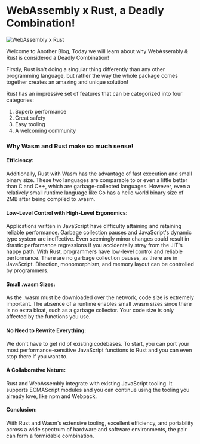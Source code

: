 # WebAssembly x Rust, a Deadly Combination!

![WebAssembly x Rust](https://github.com/aryankaushik-git/outreachy/blob/main/aryankaushik/media/WebAssembly%20.gif)

Welcome to Another Blog, Today we will learn about why WebAssembly & Rust is considered a Deadly Combination!

Firstly, Rust isn't doing a singular thing differently than any other programming language, but rather the way the whole package comes together creates an amazing and unique solution! 

Rust has an impressive set of features that can be categorized into four categories:

1. Superb performance
2. Great safety
3. Easy tooling
4. A welcoming community


### Why Wasm and Rust make so much sense!

#### Efficiency:
Additionally, Rust with Wasm has the advantage of fast execution and small binary size. These two languages are comparable to or even a little better than C and C++, which are garbage-collected languages. However, even a relatively small runtime language like Go has a hello world binary size of 2MB after being compiled to .wasm.

#### Low-Level Control with High-Level Ergonomics:
Applications written in JavaScript have difficulty attaining and retaining reliable performance. Garbage collection pauses and JavaScript's dynamic type system are ineffective. Even seemingly minor changes could result in drastic performance regressions if you accidentally stray from the JIT's happy path.
With Rust, programmers have low-level control and reliable performance. There are no garbage collection pauses, as there are in JavaScript. Direction, monomorphism, and memory layout can be controlled by programmers.

#### Small .wasm Sizes:
As the .wasm must be downloaded over the network, code size is extremely important. The absence of a runtime enables small .wasm sizes since there is no extra bloat, such as a garbage collector. Your code size is only affected by the functions you use.

#### No Need to Rewrite Everything:
We don't have to get rid of existing codebases. To start, you can port your most performance-sensitive JavaScript functions to Rust and you can even stop there if you want to.

#### A Collaborative Nature:
Rust and WebAssembly integrate with existing JavaScript tooling. It supports ECMAScript modules and you can continue using the tooling you already love, like npm and Webpack.

#### Conclusion:
With Rust and Wasm's extensive tooling, excellent efficiency, and portability across a wide spectrum of hardware and software environments, the pair can form a formidable combination. 
